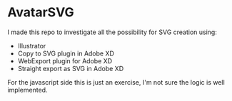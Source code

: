 # AvatarSVG

I made this repo to investigate all the possibility for SVG creation using:

- Illustrator
- Copy to SVG plugin in Adobe XD
- WebExport plugin for Adobe XD
- Straight export as SVG in Adobe XD

For the javascript side this is just an exercise, I'm not sure the logic is well implemented.
